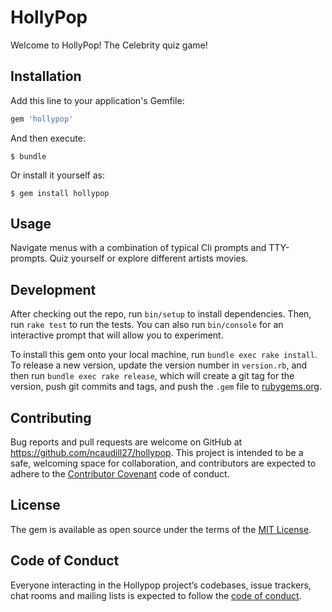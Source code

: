 # HollyPop

Welcome to HollyPop! The Celebrity quiz game!

## Installation

Add this line to your application's Gemfile:

```ruby
gem 'hollypop'
```

And then execute:

    $ bundle

Or install it yourself as:

    $ gem install hollypop

## Usage

Navigate menus with a combination of typical Cli prompts and TTY-prompts. Quiz yourself or explore different artists movies.

## Development

After checking out the repo, run `bin/setup` to install dependencies. Then, run `rake test` to run the tests. You can also run `bin/console` for an interactive prompt that will allow you to experiment.

To install this gem onto your local machine, run `bundle exec rake install`. To release a new version, update the version number in `version.rb`, and then run `bundle exec rake release`, which will create a git tag for the version, push git commits and tags, and push the `.gem` file to [rubygems.org](https://rubygems.org/gems/hollypop).

## Contributing

Bug reports and pull requests are welcome on GitHub at https://github.com/ncaudill27/hollypop. This project is intended to be a safe, welcoming space for collaboration, and contributors are expected to adhere to the [Contributor Covenant](http://contributor-covenant.org) code of conduct.

## License

The gem is available as open source under the terms of the [MIT License](https://opensource.org/licenses/MIT).

## Code of Conduct

Everyone interacting in the Hollypop project’s codebases, issue trackers, chat rooms and mailing lists is expected to follow the [code of conduct](https://github.com/ncaudill27/hollypop/blob/master/CODE_OF_CONDUCT.md).
